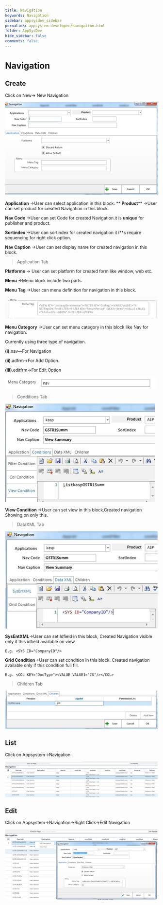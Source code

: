 ```yaml
---
title: Navigation
keywords: Navigation
sidebar: appsysdev_sidebar
permalink: appsystem-developer/navigation.html
folder: AppSysDev
hide_sidebar: false
comments: false
---
```


# Navigation

## Create

Click on New-> New Navigation

![](images/image8_91.jpg)

**Application** ->User can select application in this block.
**
**Product**** ->User can set product for created Navigation in this block.

**Nav Code** ->User can set Code for created Navigation.it is **unique** for publisher and product.

**Sortindex** ->User can sortindex for created navigation it i**s require sequencing for right click option.

**Nav Caption** ->User can set display name for created navigation in this block.

>Application Tab

**Platforms** -> User can set platform for created form like window, web etc.

**Menu** ->Menu block include two parts.

**Menu Tag** ->User can menu definition for navigation in this block.

![](images/image8_92.jpg)

**Menu Category** ->User can set menu category in this block like
Nav for navigation.

Currently using three type of navigation.

**(i)**.nav—For Navigation

**(ii)**.adfrm->For Add Option.

**(iii)**.editfrm->For Edit Option  

![](images/image8_93.jpg)

> Conditions Tab

![](images/image8_94.jpg)

**View Condition** ->User can set view in this block.Created navigation Showing on only this.

>DataXML Tab  

![](images/image8_95.jpg)

**SysEntXML**->User can set Idfield in this block, Created Navigation visible only if this idfield available on view.

    E.g. <SYS ID="CompanyID"/>

**Grid Condition**->User can set condition in this block. Created navigation available only if this condition full fill.

    E.g. <COL KEY="DocType"><VALUE VALUE1="IS"/></COL>

>Children Tab

![](images/image8_96.jpg)

##  List

Click on Appsystem->Navigation

![](images/image8_97.jpg)

## Edit

Click on Appsystem->Navigation->Right Click->Edit Navigation

![](images/image8_98.jpg)
